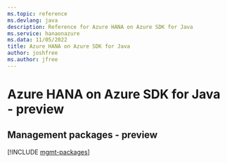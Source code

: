 ```yaml
---
ms.topic: reference
ms.devlang: java
description: Reference for Azure HANA on Azure SDK for Java
ms.service: hanaonazure
ms.data: 11/05/2022
title: Azure HANA on Azure SDK for Java
author: joshfree
ms.author: jfree
---
```

# Azure HANA on Azure SDK for Java - preview

## Management packages - preview
[!INCLUDE [mgmt-packages](hana-on-azure-mgmt-index.md)]